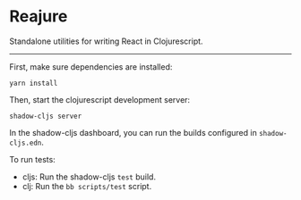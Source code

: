 # Reajure

Standalone utilities for writing React in Clojurescript.

---

First, make sure dependencies are installed:

```
yarn install
```

Then, start the clojurescript development server: 

```
shadow-cljs server
```

In the shadow-cljs dashboard, you can run the builds configured in `shadow-cljs.edn`.


To run tests: 

- cljs: Run the shadow-cljs `test` build.
- clj: Run the `bb scripts/test` script.
